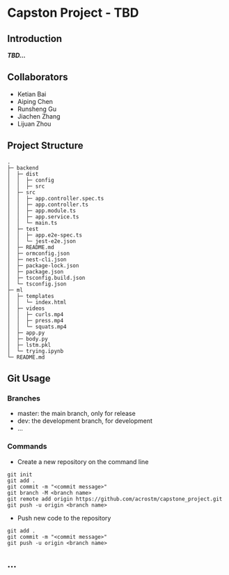 # Capston Project - TBD
## Introduction
***TBD...***

## Collaborators
* Ketian Bai
* Aiping Chen
* Runsheng Gu
* Jiachen Zhang
* Lijuan Zhou

## Project Structure
```
.
├─ backend                                                
│  ├─ dist                           
│  │  ├─ config                                   
│  │  ├─ src                         
│  ├─ src                            
│  │  ├─ app.controller.spec.ts      
│  │  ├─ app.controller.ts           
│  │  ├─ app.module.ts               
│  │  ├─ app.service.ts              
│  │  └─ main.ts                     
│  ├─ test                           
│  │  ├─ app.e2e-spec.ts             
│  │  └─ jest-e2e.json               
│  ├─ README.md                      
│  ├─ ormconfig.json                     
│  ├─ nest-cli.json                  
│  ├─ package-lock.json              
│  ├─ package.json                   
│  ├─ tsconfig.build.json            
│  └─ tsconfig.json                  
├─ ml                                
│  ├─ templates                      
│  │  └─ index.html                  
│  ├─ videos                         
│  │  ├─ curls.mp4                   
│  │  ├─ press.mp4                   
│  │  └─ squats.mp4                  
│  ├─ app.py                         
│  ├─ body.py                        
│  ├─ lstm.pkl                       
│  └─ trying.ipynb                   
└─ README.md  
```
## Git Usage
### Branches
* master: the main branch, only for release
* dev: the development branch, for development
* ...

### Commands
- Create a new repository on the command line
``` shell
git init
git add .
git commit -m "<commit message>"
git branch -M <branch name>
git remote add origin https://github.com/acrostm/capstone_project.git
git push -u origin <branch name>
```
- Push new code to the repository
``` shell
git add .
git commit -m "<commit message>"
git push -u origin <branch name>
```

## ...
